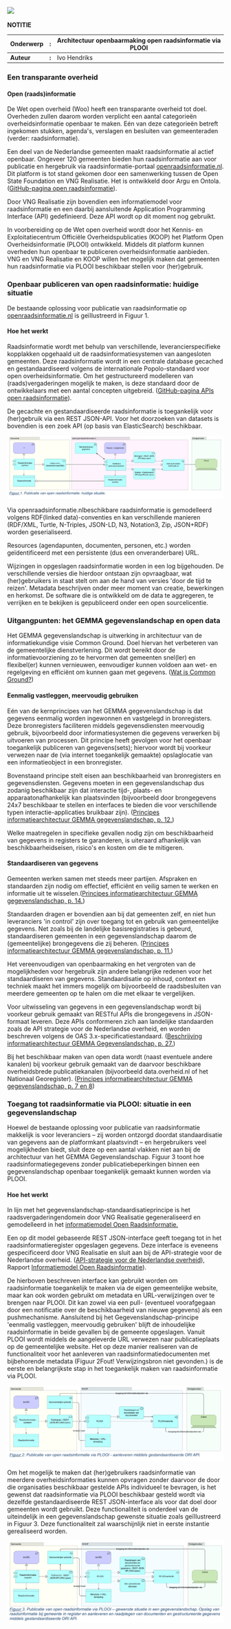 ![](RackMultipart20210319-4-1fq9oap_html_f2cf87d34556e0e2.gif)

**NOTITIE**

| **Onderwerp** | **:** | Architectuur openbaarmaking open raadsinformatie via PLOOI |
| --- | --- | --- |
| **Auteur** | **:** | Ivo Hendriks |


### Een transparante overheid

#### Open (raads)informatie

De Wet open overheid (Woo) heeft een transparante overheid tot doel. Overheden zullen daarom worden verplicht een aantal categorieën overheidsinformatie openbaar te maken. Eén van deze categorieën betreft ingekomen stukken, agenda&#39;s, verslagen en besluiten van gemeenteraden (verder: raadsinformatie).

Een deel van de Nederlandse gemeenten maakt raadsinformatie al actief openbaar. Ongeveer 120 gemeenten bieden hun raadsinformatie aan voor publicatie en hergebruik via raadsinformatie-portaal [openraadsinformatie.nl](https://zoek.openraadsinformatie.nl/). Dit platform is tot stand gekomen door een samenwerking tussen de Open State Foundation en VNG Realisatie. Het is ontwikkeld door Argu en Ontola. ([GitHub-pagina open raadsinformatie](https://github.com/openstate/open-raadsinformatie)).

 Door VNG Realisatie zijn bovendien een informatiemodel voor raadsinformatie en een daarbij aansluitende Application Programming Interface (API) gedefinieerd. Deze API wordt op dit moment nog gebruikt.

In voorbereiding op de Wet open overheid wordt door het Kennis- en Exploitatiecentrum Officiële Overheidspublicaties (KOOP) het Platform Open Overheidsinformatie (PLOOI) ontwikkeld. Middels dit platform kunnen overheden hun openbaar te publiceren overheidsinformatie aanbieden. VNG en VNG Realisatie en KOOP willen het mogelijk maken dat gemeenten hun raadsinformatie via PLOOI beschikbaar stellen voor (her)gebruik.

### Openbaar publiceren van open raadsinformatie: huidige situatie

De bestaande oplossing voor publicatie van raadsinformatie op [openraadsinformatie.nl](https://zoek.openraadsinformatie.nl/) is geïllustreerd in Figuur 1.

#### Hoe het werkt

Raadsinformatie wordt met behulp van verschillende, leverancierspecifieke kopplakken opgehaald uit de raadsinformatiesystemen van aangesloten gemeenten. Deze raadsinformatie wordt in een centrale database gecached en gestandaardiseerd volgens de internationale Popolo-standaard voor open overheidsinformatie. Om het gestructureerd modelleren van (raads)vergaderingen mogelijk te maken, is deze standaard door de ontwikkelaars met een aantal concepten uitgebreid. ([GitHub-pagina APIs open raadsinformatie](https://github.com/ontola/ori-search/blob/master/docs.md)).

 De gecachte en gestandaardiseerde raadsinformatie is toegankelijk voor (her)gebruik via een REST JSON-API. Voor het doorzoeken van datasets is bovendien is een zoek API (op basis van ElasticSearch) beschikbaar.


![Figuur 1](./Architectuur-Afbeelding1.jpg)

Via openraadsinformatie.nlbeschikbare raadsinformatie is gemodelleerd volgens RDF(linked data)-conventies en kan verschillende manieren (RDF/XML, Turtle, N-Triples, JSON-LD, N3, Notation3, Zip, JSON+RDF) worden geserialiseerd.

 Resources (agendapunten, documenten, personen, etc.) worden geïdentificeerd met een persistente (dus een onveranderbare) URL.

Wijzingen in opgeslagen raadsinformatie worden in een log bijgehouden. De verschillende versies die hierdoor ontstaan zijn opvraagbaar, wat (her)gebruikers in staat stelt om aan de hand van versies &#39;door de tijd te reizen&#39;. Metadata beschrijven onder meer moment van creatie, bewerkingen en herkomst. De software die is ontwikkeld om de data te aggregeren, te verrijken en te bekijken is gepubliceerd onder een open sourcelicentie.

### Uitgangpunten: het GEMMA gegevenslandschap en open data

Het GEMMA gegevenslandschap is uitwerking in architectuur van de informatiekundige visie Common Ground. Doel hiervan het verbeteren van de gemeentelijke dienstverlening. Dit wordt bereikt door de informatievoorziening zo te hervormen dat gemeenten snel(ler) en flexibel(er) kunnen vernieuwen, eenvoudiger kunnen voldoen aan wet- en regelgeving en efficiënt om kunnen gaan met gegevens. ([Wat is Common Ground?](https://commonground.nl/cms/view/54476259/wat-is-common-ground))

#### Eenmalig vastleggen, meervoudig gebruiken

Eén van de kernprincipes van het GEMMA gegevenslandschap is dat gegevens eenmalig worden ingewonnen en vastgelegd in bronregisters. Deze bronregisters faciliteren middels gegevensdiensten meervoudig gebruik, bijvoorbeeld door informatiesystemen die gegevens verwerken bij uitvoeren van processen. Dit principe heeft gevolgen voor het openbaar toegankelijk publiceren van gegevens(sets); hiervoor wordt bij voorkeur verwezen naar de (via internet toegankelijk gemaakte) opslaglocatie van een informatieobject in een bronregister.

Bovenstaand principe stelt eisen aan beschikbaarheid van bronregisters en gegevensdiensten. Gegevens moeten in een gegevenslandschap dus zodanig beschikbaar zijn dat interactie tijd-, plaats- en apparaatonafhankelijk kan plaatsvinden (bijvoorbeeld door brongegevens 24x7 beschikbaar te stellen en interfaces te bieden die voor verschillende typen interactie-applicaties bruikbaar zijn). ([Principes informatiearchitectuur GEMMA gegevenslandschap, p. 12.](https://redactie.gemmaonline.nl/images/redactiegemma/6/67/20190328_-_Gemeentelijk_Gegevenslandschap_-_Informatiearchitectuurprincipes.pdf))

 Welke maatregelen in specifieke gevallen nodig zijn om beschikbaarheid van gegevens in registers te garanderen, is uiteraard afhankelijk van beschikbaarheidseisen, risico&#39;s en kosten om die te mitigeren.

#### Standaardiseren van gegevens

Gemeenten werken samen met steeds meer partijen. Afspraken en standaarden zijn nodig om effectief, efficiënt en veilig samen te werken en informatie uit te wisselen.([Principes informatiearchitectuur GEMMA gegevenslandschap, p. 14.](https://redactie.gemmaonline.nl/images/redactiegemma/6/67/20190328_-_Gemeentelijk_Gegevenslandschap_-_Informatiearchitectuurprincipes.pdf))

 Standaarden dragen er bovendien aan bij dat gemeenten zelf, en niet hun leveranciers &#39;in control&#39; zijn over toegang tot en gebruik van gemeentelijke gegevens. Net zoals bij de landelijke basisregistraties is gebeurd, standaardiseren gemeenten in een gegevenslandschap daarom de (gemeentelijke) brongegevens die zij beheren. ([Principes informatiearchitectuur GEMMA gegevenslandschap, p. 11.](https://redactie.gemmaonline.nl/images/redactiegemma/6/67/20190328_-_Gemeentelijk_Gegevenslandschap_-_Informatiearchitectuurprincipes.pdf))

Het vereenvoudigen van openbaarmaking en het vergroten van de mogelijkheden voor hergebruik zijn andere belangrijke redenen voor het standaardiseren van gegevens. Standaardisatie op inhoud, context en techniek maakt het immers mogelijk om bijvoorbeeld de raadsbesluiten van meerdere gemeenten op te halen om die met elkaar te vergelijken.

Voor uitwisseling van gegevens in een gegevenslandschap wordt bij voorkeur gebruik gemaakt van RESTful APIs die brongegevens in JSON-formaat leveren. Deze APIs conformeren zich aan landelijke standaarden zoals de API strategie voor de Nederlandse overheid, en worden beschreven volgens de OAS 3.x-specificatiestandaard. ([Beschrijving informatiearchitectuur GEMMA Gegevenslandschap, p. 27.](https://www.gemmaonline.nl/images/gemmaonline/5/56/GEMMA_Gegevenslandschap_-_Beschrijving_informatiearchitectuur.pdf))

 Bij het beschikbaar maken van open data wordt (naast eventuele andere kanalen) bij voorkeur gebruik gemaakt van de daarvoor beschikbare overheidsbrede publicatiekanalen (bijvoorbeeld data.overheid.nl of het Nationaal Georegister). ([Principes informatiearchitectuur GEMMA gegevenslandschap, p. 7 en 8](https://redactie.gemmaonline.nl/images/redactiegemma/6/67/20190328_-_Gemeentelijk_Gegevenslandschap_-_Informatiearchitectuurprincipes.pdf))

### Toegang tot raadsinformatie via PLOOI: situatie in een gegevenslandschap

Hoewel de bestaande oplossing voor publicatie van raadsinformatie makkelijk is voor leveranciers – zij worden ontzorgd doordat standaardisatie van gegevens aan de platformkant plaatsvindt – en hergebruikers veel mogelijkheden biedt, sluit deze op een aantal vlakken niet aan bij de architectuur van het GEMMA Gegevenslandschap. Figuur 3 toont hoe raadsinformatiegegevens zonder publicatiebeperkingen binnen een gegevenslandschap openbaar toegankelijk gemaakt kunnen worden via PLOOI.

#### Hoe het werkt

In lijn met het gegevenslandschap-standaardisatieprincipe is het raadsvergaderingendomein door VNG Realisatie gegeneraliseerd en gemodelleerd in het [informatiemodel Open Raadsinformatie.](./informatiemodel.md)


 Een op dit model gebaseerde REST JSON-interface geeft toegang tot in het raadsinformatieregister opgeslagen gegevens. Deze interface is eveneens gespecificeerd door VNG Realisatie en sluit aan bij de API-strategie voor de Nederlandse overheid. ([API-strategie voor de Nederlandse overheid](https://docs.geostandaarden.nl/api/API-Strategie/)), Rapport [Informatiemodel Open Raadsinformatie](https://www.vngrealisatie.nl/sites/default/files/2018-08/20180701%20informatiemodel%20ORI%20vs1_01%20.pdf)).

 De hierboven beschreven interface kan gebruikt worden om raadsinformatie toegankelijk te maken via de eigen gemeentelijke website, maar kan ook worden gebruikt om metadata en URL-verwijzingen over te brengen naar PLOOI. Dit kan zowel via een pull- (eventueel voorafgegaan door een notificatie over de beschikbaarheid van nieuwe gegevens) als een pushmechanisme. Aansluitend bij het Gegevenslandschap-principe &#39;eenmalig vastleggen, meervoudig gebruiken&#39; blijft de inhoudelijke raadsinformatie in beide gevallen bij de gemeente opgeslagen. Vanuit PLOOI wordt middels de aangeleverde URL verwezen naar publicatieplaats op de gemeentelijke website. Het op deze manier realiseren van de functionaliteit voor het aanleveren van raadsinformatiedocumenten met bijbehorende metadata (Figuur 2Fout! Verwijzingsbron niet gevonden.) is de eerste en belangrijkste stap in het toegankelijk maken van raadsinformatie via PLOOI.

 ![Figuur 2](./Architectuur-Afbeelding2.jpg)

Om het mogelijk te maken dat (her)gebruikers raadsinformatie van meerdere overheidsinformaties kunnen opvragen zonder daarvoor de door die organisaties beschikbaar gestelde APIs individueel te bevragen, is het gewenst dat raadsinformatie via PLOOI beschikbaar gesteld wordt via dezelfde gestandaardiseerde REST JSON-interface als voor dat doel door gemeenten wordt gebruikt. Deze functionaliteit is onderdeel van de uiteindelijk in een gegevenslandschap gewenste situatie zoals geïllustreerd in Figuur 3. Deze functionaliteit zal waarschijnlijk niet in eerste instantie gerealiseerd worden.

 ![Figuur 3](./Architectuur-Afbeelding3.jpg)
